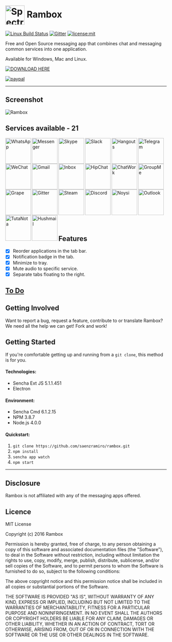 <img src="https://raw.githubusercontent.com/saenzramiro/rambox/master/resources/Icon.png" width="60px" align="center" alt="Spectron icon"> Rambox
===================

[![Linux Build Status](https://travis-ci.org/saenzramiro/rambox.svg?branch=master)](https://travis-ci.org/saenzramiro/rambox)
[![Gitter](https://badges.gitter.im/saenzramiro/rambox.svg)](https://gitter.im/saenzramiro/rambox?utm_source=badge&utm_medium=badge&utm_campaign=pr-badge)
[![license:mit](https://img.shields.io/badge/license-mit-blue.svg)](https://opensource.org/licenses/MIT)

Free and Open Source messaging app that combines chat and messaging common services into one application.

Available for Windows, Mac and Linux.

[![DOWNLOAD HERE](http://windows7-8activator.com/wp-content/uploads/2015/04/button1.png)](https://getrambox.herokuapp.com/download)

[![paypal](https://www.paypalobjects.com/en_US/i/btn/btn_donateCC_LG.gif)](https://www.paypal.com/cgi-bin/webscr?cmd=_s-xclick&hosted_button_id=RGQ8NSYPA59FL)

----------

## Screenshot

![Rambox](http://rambox.pro/images/img-01.png)

## Services available - 21

<img src="https://raw.githubusercontent.com/saenzramiro/rambox/master/resources/icons/whatsapp.png" alt="WhatsApp" title="WhatsApp" width="80" align="left"><img src="https://raw.githubusercontent.com/saenzramiro/rambox/master/resources/icons/messenger.png" alt="Messenger" title="Messenger" width="80" align="left"><img src="https://raw.githubusercontent.com/saenzramiro/rambox/master/resources/icons/skype.png" alt="Skype" title="Skype" width="80" align="left"><img src="https://raw.githubusercontent.com/saenzramiro/rambox/master/resources/icons/slack.png" alt="Slack" title="Slack" width="80" align="left"><img src="https://raw.githubusercontent.com/saenzramiro/rambox/master/resources/icons/hangouts.png" alt="Hangouts" title="Hangouts" width="80" align="left"><img src="https://raw.githubusercontent.com/saenzramiro/rambox/master/resources/icons/telegram.png" alt="Telegram" title="Telegram" width="80" align="left"><img src="https://raw.githubusercontent.com/saenzramiro/rambox/master/resources/icons/wechat.png" alt="WeChat" title="WeChat" width="80" align="left"><img src="https://raw.githubusercontent.com/saenzramiro/rambox/master/resources/icons/gmail.png" alt="Gmail" title="Gmail" width="80" align="left"><img src="https://raw.githubusercontent.com/saenzramiro/rambox/master/resources/icons/inbox.png" alt="Inbox" title="Inbox" width="80" align="left"><img src="https://raw.githubusercontent.com/saenzramiro/rambox/master/resources/icons/hipchat.png" alt="HipChat" title="HipChat" width="80" align="left"><img src="https://raw.githubusercontent.com/saenzramiro/rambox/master/resources/icons/chatwork.png" alt="ChatWork" title="ChatWork" width="80" align="left"><img src="https://raw.githubusercontent.com/saenzramiro/rambox/master/resources/icons/groupme.png" alt="GroupMe" title="GroupMe" width="80" align="left"><img src="https://raw.githubusercontent.com/saenzramiro/rambox/master/resources/icons/grape.png" alt="Grape" title="Grape" width="80" align="left"><img src="https://raw.githubusercontent.com/saenzramiro/rambox/master/resources/icons/gitter.png" alt="Gitter" title="Gitter" width="80" align="left"><img src="https://raw.githubusercontent.com/saenzramiro/rambox/master/resources/icons/steam.png" alt="Steam" title="Steam" width="80" align="left"><img src="https://raw.githubusercontent.com/saenzramiro/rambox/master/resources/icons/discord.png" alt="Discord" title="Discord" width="80" align="left"><img src="https://raw.githubusercontent.com/saenzramiro/rambox/master/resources/icons/noysi.png" alt="Noysi" title="Noysi" width="80" align="left"><img src="https://raw.githubusercontent.com/saenzramiro/rambox/master/resources/icons/outlook.png" alt="Outlook" title="Outlook" width="80" align="left"><img src="https://raw.githubusercontent.com/saenzramiro/rambox/master/resources/icons/tutanota.png" alt="TutaNota" title="TutaNota" width="80" align="left"><img src="https://raw.githubusercontent.com/saenzramiro/rambox/master/resources/icons/hushmail.png" alt="Hushmail" title="Hushmail" width="80" align="left">

<br><br><br><br><br><br><br><br><br><br><br><br><br><br><br><br>

## Features

- [x] Reorder applications in the tab bar.
- [x] Notification badge in the tab.
- [x] Minimize to tray.
- [x] Mute audio to specific service.
- [x] Separate tabs floating to the right.

## [To Do](https://github.com/saenzramiro/rambox/blob/master/TODO.md)

## Getting Involved

Want to report a bug, request a feature, contribute to or translate Rambox? We need all the help we can get! Fork and work!

## Getting Started

If you're comfortable getting up and running from a `git clone`, this method is for you.

#### Technologies:

* Sencha Ext JS 5.1.1.451
* Electron

#### Environment:

* Sencha Cmd 6.1.2.15
* NPM 3.8.7
* Node.js 4.0.0

#### Quickstart:

1. `git clone https://github.com/saenzramiro/rambox.git`
2. `npm install`
3. `sencha app watch`
4. `npm start`

----------

Disclosure
-------------------

Rambox is not affiliated with any of the messaging apps offered.

Licence
-------------------

MIT License

Copyright (c) 2016 Rambox

Permission is hereby granted, free of charge, to any person obtaining a copy
of this software and associated documentation files (the "Software"), to deal
in the Software without restriction, including without limitation the rights
to use, copy, modify, merge, publish, distribute, sublicense, and/or sell
copies of the Software, and to permit persons to whom the Software is
furnished to do so, subject to the following conditions:

The above copyright notice and this permission notice shall be included in all
copies or substantial portions of the Software.

THE SOFTWARE IS PROVIDED "AS IS", WITHOUT WARRANTY OF ANY KIND, EXPRESS OR
IMPLIED, INCLUDING BUT NOT LIMITED TO THE WARRANTIES OF MERCHANTABILITY,
FITNESS FOR A PARTICULAR PURPOSE AND NONINFRINGEMENT. IN NO EVENT SHALL THE
AUTHORS OR COPYRIGHT HOLDERS BE LIABLE FOR ANY CLAIM, DAMAGES OR OTHER
LIABILITY, WHETHER IN AN ACTION OF CONTRACT, TORT OR OTHERWISE, ARISING FROM,
OUT OF OR IN CONNECTION WITH THE SOFTWARE OR THE USE OR OTHER DEALINGS IN THE
SOFTWARE.
